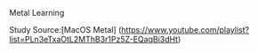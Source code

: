 Metal Learning

Study Source:[MacOS Metal] (https://www.youtube.com/playlist?list=PLn3eTxaOtL2MThB3r1Pz5Z-EQaqBi3dHt)
